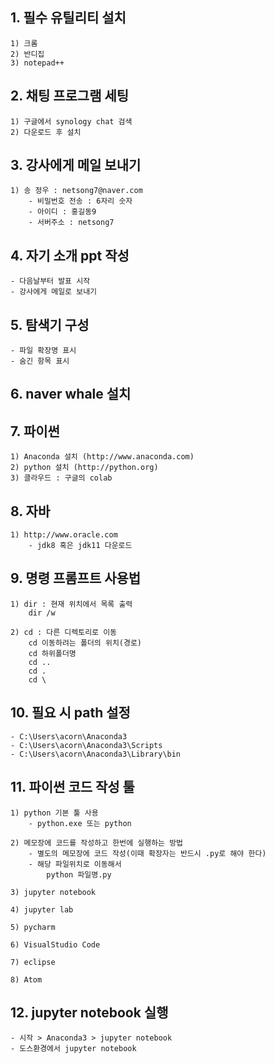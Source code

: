 ## 1. 필수 유틸리티 설치
	1) 크롬
	2) 반디집
	3) notepad++

## 2. 채팅 프로그램 세팅
	1) 구글에서 synology chat 검색
	2) 다운로드 후 설치

## 3. 강사에게 메일 보내기
	1) 송 정우 : netsong7@naver.com
		- 비밀번호 전송 : 6자리 숫자
		- 아이디 : 홍길동9
		- 서버주소 : netsong7

## 4. 자기 소개 ppt 작성
	- 다음날부터 발표 시작
	- 강사에게 메일로 보내기

## 5. 탐색기 구성
	- 파일 확장명 표시
	- 숨긴 항목 표시

## 6. naver whale 설치
	 

## 7. 파이썬 
	1) Anaconda 설치 (http://www.anaconda.com)
	2) python 설치 (http://python.org)
	3) 클라우드 : 구글의 colab

## 8. 자바 
	1) http://www.oracle.com
		- jdk8 혹은 jdk11 다운로드	

## 9. 명령 프롬프트 사용법
	1) dir : 현재 위치에서 목록 출력
		dir /w

	2) cd : 다른 디렉토리로 이동
		cd 이동하려는 폴더의 위치(경로)
		cd 하위폴더명
		cd ..
		cd .
		cd \

## 10. 필요 시 path 설정
	- C:\Users\acorn\Anaconda3
	- C:\Users\acorn\Anaconda3\Scripts
	- C:\Users\acorn\Anaconda3\Library\bin

## 11. 파이썬 코드 작성 툴
	1) python 기본 툴 사용
		- python.exe 또는 python

	2) 메모장에 코드를 작성하고 한번에 실행하는 방법
		- 별도의 메모장에 코드 작성(이때 확장자는 반드시 .py로 해야 한다)
		- 해당 파일위치로 이동해서 
			python 파일명.py

	3) jupyter notebook

	4) jupyter lab

	5) pycharm

	6) VisualStudio Code

	7) eclipse

	8) Atom

## 12. jupyter notebook 실행
	- 시작 > Anaconda3 > jupyter notebook
	- 도스환경에서 jupyter notebook
